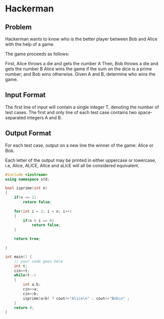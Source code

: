 # Hackerman
## Problem
Hackerman wants to know who is the better player between Bob and Alice with the help of a game.

The game proceeds as follows:

First, Alice throws a die and gets the number A
Then, Bob throws a die and gets the number B
Alice wins the game if the sum on the dice is a prime number; and Bob wins otherwise.
Given A and B, determine who wins the game.

## Input Format
The first line of input will contain a single integer T, denoting the number of test cases.
The first and only line of each test case contains two space-separated integers A and B.
## Output Format
For each test case, output on a new line the winner of the game: Alice or Bob.

Each letter of the output may be printed in either uppercase or lowercase, i.e, Alice, ALICE, AlIce and aLIcE will all be considered equivalent.

```cpp
#include <iostream>
using namespace std;

bool isprime(int n)
{
    if(n <= 1)
        return false; 
        
    for(int i = 2; i < n; i++)
    {
        if(n % i == 0)
            return false;
    }

    return true;

}

int main() {
	// your code goes here
	int t;
	cin>>t;
	while(t--)
	{
	    int a,b;
	    cin>>a;
	    cin>>b;
	    isprime(a+b) ? cout<<"Alice\n" : cout<<"Bob\n" ;
	}
	return 0;
}
```
